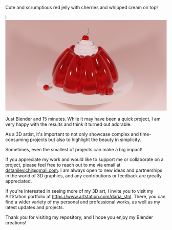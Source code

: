 Cute and scrumptious red jelly with cherries and whipped cream on top!

l![Jelly!](Images/Jelly.png)

Just Blender and 15 minutes. While it may have been a quick project, I am very happy with the results and think it turned out adorable.

As a 3D artist, it's important to not only showcase complex and time-consuming projects but also to highlight the beauty in simplicity.

Sometimes, even the smallest of projects can make a big impact!

If you appreciate my work and would like to support me or collaborate on a project, please feel free to reach out to me via email at dstanilevichi@gmail.com. I am always open to new ideas and partnerships in the world of 3D graphics, and any contributions or feedback are greatly appreciated.

If you're interested in seeing more of my 3D art, I invite you to visit my ArtStation portfolio at https://www.artstation.com/daria_stnl. 
There, you can find a wider variety of my personal and professional works, as well as my latest updates and projects.

Thank you for visiting my repository, and I hope you enjoy my Blender creations!
